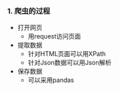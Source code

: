 ### 1. 爬虫的过程
- 打开网页
  - 用request访问页面
- 提取数据
  - 针对HTML页面可以用XPath
  - 针对Json数据可以用Json解析
- 保存数据
  - 可以采用pandas